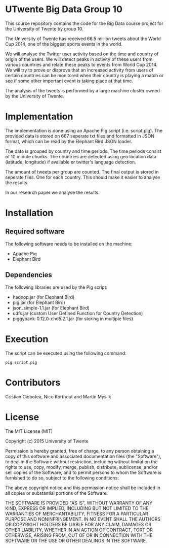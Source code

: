 # UTwente Big Data Group 10
This source repository contains the code for the Big Data course project for the University of Twente by group 10.

The University of Twente has received 66.5 million tweets about the World Cup 2014, one of the biggest sports events in the world.

We will analyse the Twitter user activity based on the time and country of origin of the users. We will detect peaks in activity of these users from various countries and relate these peaks to events from World Cup 2014. We will try to prove or disprove that an increased activity from users of certain countries can be monitored when their country is playing a match or see if some other important event is taking place at that time.

The analysis of the tweets is performed by a large machine cluster owned by the University of Twente. 

# Implementation
The implementation is done using an Apache Pig script (i.e. script.pig). The provided data is stored on 667 seperate txt files and formatted in JSON format, which can be read by the Elephant Bird JSON loader.

The data is grouped by country and time periods. The time periods consist of 10 minute chunks. The countries are detected using geo location data (latitude, longitude) if available or twitter's language detection.

The amount of tweets per group are counted. The final output is stored in seperate files. One for each country. This should make it easier to analyse the results.

In our research paper we analyse the results.

# Installation
## Required software
The following software needs to be installed on the machine:
* Apache Pig
* Elephant Bird

## Dependencies
The following libraries are used by the Pig script:
* hadoop.jar (for Elephant Bird)
* pig.jar (for Elephant Bird)
* json_simple-1.1.jar (for Elephant Bird)
* udfs.jar (custom User Defined Function for Country Detection)
* piggybank-0.12.0-chd5.2.1.jar (for storing in multiple files)

# Execution
The script can be executed using the following command:
```
pig script.pig
```

# Contributors
Cristian Ciobotea, Nico Korthout and Martin Myslík

# License
The MIT License (MIT)

Copyright (c) 2015 University of Twente

Permission is hereby granted, free of charge, to any person obtaining a copy of this software and associated documentation files (the "Software"), to deal in the Software without restriction, including without limitation the rights to use, copy, modify, merge, publish, distribute, sublicense, and/or sell copies of the Software, and to permit persons to whom the Software is furnished to do so, subject to the following conditions:

The above copyright notice and this permission notice shall be included in all copies or substantial portions of the Software.

THE SOFTWARE IS PROVIDED "AS IS", WITHOUT WARRANTY OF ANY KIND, EXPRESS OR IMPLIED, INCLUDING BUT NOT LIMITED TO THE WARRANTIES OF MERCHANTABILITY, FITNESS FOR A PARTICULAR PURPOSE AND NONINFRINGEMENT. IN NO EVENT SHALL THE AUTHORS OR COPYRIGHT HOLDERS BE LIABLE FOR ANY CLAIM, DAMAGES OR OTHER LIABILITY, WHETHER IN AN ACTION OF CONTRACT, TORT OR OTHERWISE, ARISING FROM, OUT OF OR IN CONNECTION WITH THE SOFTWARE OR THE USE OR OTHER DEALINGS IN THE SOFTWARE.
